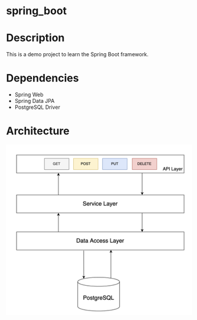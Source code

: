 # spring_boot

# Description 
This is a demo project to learn the Spring Boot framework.

# Dependencies
- Spring Web
- Spring Data JPA
- PostgreSQL Driver 

# Architecture 
![architecture](./docs/architecture.png)
